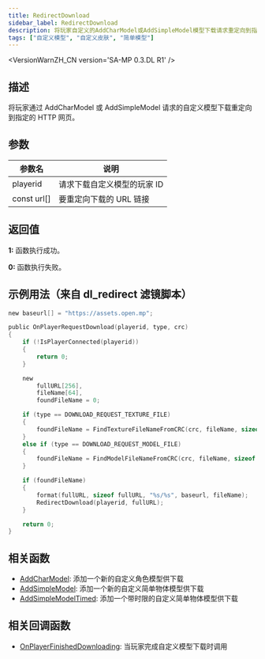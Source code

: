 ```yaml
---
title: RedirectDownload
sidebar_label: RedirectDownload
description: 将玩家自定义的AddCharModel或AddSimpleModel模型下载请求重定向到指定的HTTP网页。
tags: ["自定义模型", "自定义皮肤", "简单模型"]
---
```


<VersionWarnZH_CN version='SA-MP 0.3.DL R1' />

## 描述

将玩家通过 AddCharModel 或 AddSimpleModel 请求的自定义模型下载重定向到指定的 HTTP 网页。

## 参数

| 参数名      | 说明                        |
| ----------- | --------------------------- |
| playerid    | 请求下载自定义模型的玩家 ID |
| const url[] | 要重定向下载的 URL 链接     |

## 返回值

**1:** 函数执行成功。

**0:** 函数执行失败。

## 示例用法（来自 dl_redirect 滤镜脚本）

```c
new baseurl[] = "https://assets.open.mp";

public OnPlayerRequestDownload(playerid, type, crc)
{
    if (!IsPlayerConnected(playerid))
    {
        return 0;
    }

    new
        fullURL[256],
        fileName[64],
        foundFileName = 0;

    if (type == DOWNLOAD_REQUEST_TEXTURE_FILE)
    {
        foundFileName = FindTextureFileNameFromCRC(crc, fileName, sizeof fileName);
    }
    else if (type == DOWNLOAD_REQUEST_MODEL_FILE)
    {
        foundFileName = FindModelFileNameFromCRC(crc, fileName, sizeof fileName);
    }

    if (foundFileName)
    {
        format(fullURL, sizeof fullURL, "%s/%s", baseurl, fileName);
        RedirectDownload(playerid, fullURL);
    }

    return 0;
}
```

## 相关函数

- [AddCharModel](AddCharModel): 添加一个新的自定义角色模型供下载
- [AddSimpleModel](AddSimpleModel): 添加一个新的自定义简单物体模型供下载
- [AddSimpleModelTimed](AddSimpleModelTimed): 添加一个带时限的自定义简单物体模型供下载

## 相关回调函数

- [OnPlayerFinishedDownloading](../callbacks/OnPlayerFinishedDownloading): 当玩家完成自定义模型下载时调用
